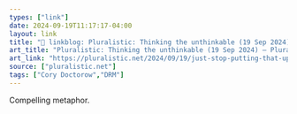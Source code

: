 ```yaml
---
types: ["link"]
date: 2024-09-19T11:17:17-04:00
layout: link
title: "🔗 linkblog: Pluralistic: Thinking the unthinkable (19 Sep 2024) – Pluralistic: Daily links from Cory Doctorow'"
art_title: "Pluralistic: Thinking the unthinkable (19 Sep 2024) – Pluralistic: Daily links from Cory Doctorow"
art_link: "https://pluralistic.net/2024/09/19/just-stop-putting-that-up-your-ass/"
source: ["pluralistic.net"]
tags: ["Cory Doctorow","DRM"]
---
```

Compelling metaphor.
